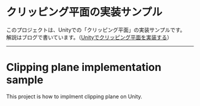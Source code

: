 # クリッピング平面の実装サンプル

このプロジェクトは、Unityでの「クリッピング平面」の実装サンプルです。  
解説はブログで書いています。（[Unityでクリッピング平面を実装する](http://edom18.hateblo.jp/entry/2018/05/08/202533)）


--------------------------------------

# Clipping plane implementation sample

This project is how to implment clipping plane on Unity.
